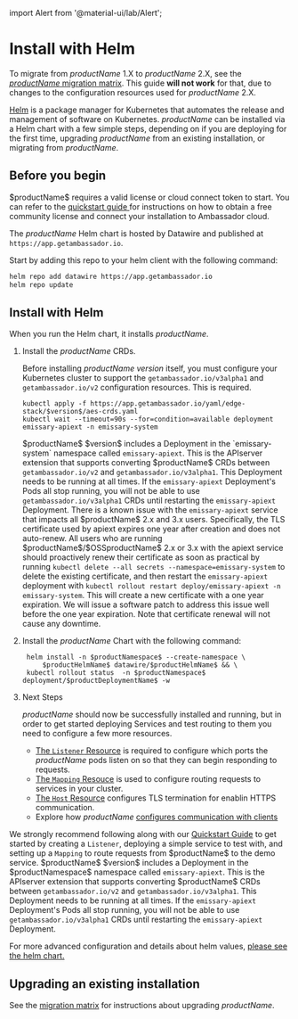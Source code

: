 import Alert from '@material-ui/lab/Alert';

# Install with Helm

<Alert severity="warning">

  To migrate from $productName$ 1.X to $productName$ 2.X, see the
  [$productName$ migration matrix](../migration-matrix/). This guide
  **will not work** for that, due to changes to the configuration
  resources used for $productName$ 2.X.

</Alert>

[Helm](https://helm.sh) is a package manager for Kubernetes that automates the release and management of software on Kubernetes. $productName$ can be installed via a Helm chart with a few simple steps, depending on if you are deploying for the first time, upgrading $productName$ from an existing installation, or migrating from $productName$.

## Before you begin

<Alert severity="warning">
  $productName$ requires a valid license or cloud connect token to start. You can refer to the <a href="https://www.getambassador.io/docs/edge-stack/latest/tutorials/getting-started">quickstart guide </a>
  for instructions on how to obtain a free community license and connect your installation to Ambassador cloud.
</Alert>

The $productName$ Helm chart is hosted by Datawire and published at `https://app.getambassador.io`.

Start by adding this repo to your helm client with the following command:

```bash
helm repo add datawire https://app.getambassador.io
helm repo update
```

## Install with Helm

When you run the Helm chart, it installs $productName$.

1. Install the $productName$ CRDs.

   Before installing $productName$ $version$ itself, you must configure your
   Kubernetes cluster to support the `getambassador.io/v3alpha1` and `getambassador.io/v2`
   configuration resources. This is required.

   ```
   kubectl apply -f https://app.getambassador.io/yaml/edge-stack/$version$/aes-crds.yaml
   kubectl wait --timeout=90s --for=condition=available deployment emissary-apiext -n emissary-system
   ```

   <Alert severity="info">
     $productName$ $version$ includes a Deployment in the `emissary-system` namespace
     called <code>emissary-apiext</code>. This is the APIserver extension
     that supports converting $productName$ CRDs between <code>getambassador.io/v2</code>
     and <code>getambassador.io/v3alpha1</code>. This Deployment needs to be running at
     all times.
   </Alert>

   <Alert severity="warning">
     If the <code>emissary-apiext</code> Deployment's Pods all stop running,
     you will not be able to use <code>getambassador.io/v3alpha1</code> CRDs until restarting
     the <code>emissary-apiext</code> Deployment.
   </Alert>

   <Alert severity="warning">
    There is a known issue with the <code>emissary-apiext</code> service that impacts all $productName$ 2.x and 3.x users. Specifically, the TLS certificate used by apiext expires one year after creation and does not auto-renew. All users who are running $productName$/$OSSproductName$ 2.x or 3.x with the apiext service should proactively renew their certificate as soon as practical by running <code>kubectl delete --all secrets --namespace=emissary-system</code> to delete the existing certificate, and then restart the <code>emissary-apiext</code> deployment with <code>kubectl rollout restart deploy/emissary-apiext -n emissary-system</code>.
    This will create a new certificate with a one year expiration. We will issue a software patch to address this issue well before the one year expiration. Note that certificate renewal will not cause any downtime.
   </Alert>

2. Install the $productName$ Chart with the following command:

    ```
	 helm install -n $productNamespace$ --create-namespace \
		 $productHelmName$ datawire/$productHelmName$ && \
	 kubectl rollout status  -n $productNamespace$ deployment/$productDeploymentName$ -w
    ```

3. Next Steps

   $productName$ should now be successfully installed and running, but in order to get started deploying Services and test routing to them you need to configure a few more resources.

   - [The `Listener` Resource](../../running/listener/) is required to configure which ports the $productName$ pods listen on so that they can begin responding to requests.
   - [The `Mapping` Resouce](../../using/intro-mappings/) is used to configure routing requests to services in your cluster.
   - [The `Host` Resource](../../running/host-crd/) configures TLS termination for enablin HTTPS communication.
   - Explore how $productName$ [configures communication with clients](../../../howtos/configure-communications)

  <Alert severity="info">
     We strongly recommend following along with our <a href="../../../tutorials/getting-started">Quickstart Guide</a> to get started by creating a <code>Listener</code>, deploying a simple service to test with, and setting up a <code>Mapping</code> to route requests from $productName$ to the demo service.
  </Alert>

   <Alert severity="info">
     $productName$ $version$ includes a Deployment in the $productNamespace$ namespace
     called <code>emissary-apiext</code>. This is the APIserver extension
     that supports converting $productName$ CRDs between <code>getambassador.io/v2</code>
     and <code>getambassador.io/v3alpha1</code>. This Deployment needs to be running at
     all times.
   </Alert>

   <Alert severity="warning">
     If the <code>emissary-apiext</code> Deployment's Pods all stop running,
     you will not be able to use <code>getambassador.io/v3alpha1</code> CRDs until restarting
     the <code>emissary-apiext</code> Deployment.
   </Alert>

For more advanced configuration and details about helm values,
[please see the helm chart.](https://artifacthub.io/packages/helm/datawire/edge-stack/$aesChartVersion$)

## Upgrading an existing installation

See the [migration matrix](../migration-matrix) for instructions about upgrading
$productName$.
